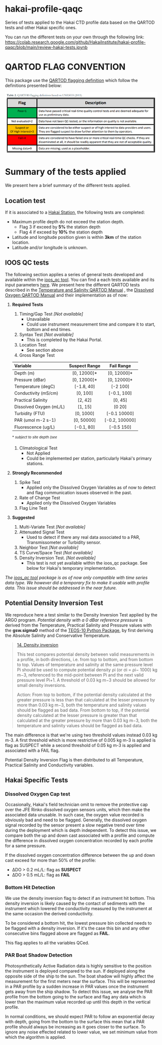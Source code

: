 # hakai-profile-qaqc
Series of tests applied to the Hakai CTD profile data based on the QARTOD tests and other Hakai specific ones.  

You can run the different tests on your own through the following link:
https://colab.research.google.com/github/HakaiInstitute/hakai-profile-qaqc/blob/main/review-hakai-tests.ipynb

# QARTOD FLAG CONVENTION
This package use the [QARTOD flagging definition](https://cdn.ioos.noaa.gov/media/2020/07/QARTOD-Data-Flags-Manual_version1.2final.pdf)
which follow the definitions presented below: 

![Alt text](QARTOD_Flag_Convetion_Table.png?raw=true "QARTOD Flag Convention")

# Summary of the tests applied
We present here a brief summary of the different tests applied. 

## Location test
If it is associated to a [Hakai Station](https://hakai.maps.arcgis.com/apps/webappviewer/index.html?id=38e1b1da8d16466bbe5d7c7a713d2678), 
the following tests are completed:
* Maximum profile depth do not exceed the station depth. 
    * Flag 3 if exceed by **5%** the station depth
    * Flag 4 if exceed by **10%** the station depth 
* Latitude and longitude position given is within **3km** of the station location.
* Latitude and/or longitude is unknown.

## IOOS QC tests
The following section applies a series of general tests developed and available
within the [ioos_qc tool](https://github.com/ioos/ioos_qc). You can find a each tests available and its input parameters [here](https://ioos.github.io/ioos_qc/api/ioos_qc.html#submodules).
We present here the different QARTOD tests described in the [Temperature and Salinity QARTOD Manual](https://cdn.ioos.noaa.gov/media/2017/12/qartod_temperature_salinity_manual.pdf) 
, the [Dissolved Oxygen QARTOD Manual](https://repository.oceanbestpractices.org/handle/11329/270) and their implementation as of now:

1. **Required Tests**
    1. Timing/Gap Test *[Not available]*
        * Unavailable
        * Could use instrument measurement time and compare it to start, bottom and end times. 
    1. Syntax Test *[Not available]*
        * This is completed by the Hakai Portal.
    1. Location Test
        * See section above
    1. Gross Range Test
    
    | Variable | Suspect Range | Fail Range |
    |----------|:-------------:|:----------:|
    |Depth (m) | [0, 12000]*   | [0, 12000]* |
    |Pressure (dBar)| [0, 12000]*   | [0, 12000]* |
    |Temperature (degC)| [-1.8, 40] | [-2 100] |
    |Conductivity (mS/cm)| [0, 100] | [-0.1, 100]|
    |Practical Salinity | [2, 42] | [0, 45] | 
    |Dissolved Oxygen (mL/L)| [1, 15] | [0 20]|
    |Turbidity (FTU)| [0, 1000] | [-0.1 10000]|
    |PAR (umol m-2 s-1)| [0, 50000]|[-0.2, 100000]|
    |Fluorescence (ug/L)| [-0.1, 80] |[-0.5 150]|
    <sup>* *subject to site depth (see* </sup>
    
    1. Climatological Test
        * Not Applied 
        * Could be implemented per station, particularly Hakai's primary stations.
        
1. **Strongly Recommended**
    1. Spike Test
        * Applied only the Dissolved Oxygen Variables as of now to detect and flag communication issues observed in the past.
    1. Rate of Change Test
        * Applied only the Dissolved Oxygen Variables
    1. Flag Line Test

1. **Suggested**
    1. Multi-Variate Test *[Not available]*
    1. Attenuated Signal Test
        * Used to detect if there any real data associated to a PAR, Transmissometer or Turbidity sensor.
    1. Neighbor Test *[Not available]*
    1. TS Curve/Space Test *[Not available]*
    1. Density Inversion Test. *[Not available]*
        * This test is not yet available within the ioos_qc package. See below for Hakai's temporary implementation.

*The [ioos_qc tool](https://github.com/ioos/ioos_qc) package is as of now only compatible with time series data type.
We however did a temporary fix to make it usable with profile data. This issue should be addressed in the near future.*

## Potential Density Inversion Test
We reproduce here a test similar to the Density Inversion Test applied by the ARGO program. 
*Potential density with a 0 dBar reference pressure* is derived from the Temperature, Practical Salinity and Pressure values 
with the **gsw.sigma0** method of the [TEOS-10 Python Package](https://github.com/TEOS-10/GSW-Python),
by first deriving the Absolute Salinity and Conservative Temperature. 

> [14. Density inversion](https://archimer.ifremer.fr/doc/00228/33951/32470.pdf)
>
>This test compares potential density between valid measurements in a profile, in both directions, i.e. 
>from top to bottom, and from bottom to top. Values of temperature and salinity at the same pressure level Pi
> should be used to compute potential density ρi (or σi = ρi− 1000) kg m−3, referenced to the mid-point between Pi
> and the next valid pressure level Pi+1. A threshold of 0.03 kg m−3 should be allowed for small density inversions.
>
> Action: From top to bottom, if the potential density calculated at the greater pressure is less than that 
>calculated at the lesser pressure by more than 0.03 kg m−3, both the temperature and salinity values should 
>be flagged as bad data. From bottom to top, if the potential density calculated at the lesser pressure is greater
> than that calculated at the greater pressure by more than 0.03 kg m−3, both the temperature and salinity 
>values should be flagged as bad data.

The main difference is that we're using two threshold values instead 0.03 kg m-3. A first threshold which is more 
restrictive of 0.005 kg m-3 is applied is flag as SUSPECT while a second threshold of 0.05 kg m-3 is applied and associated with a 
FAIL flag.    

Potential Density Inversion Flag is then distributed to all Temperature, Practical Salinity and Conductivity variables.

## Hakai Specific Tests
### Dissolved Oxygen Cap test
Occasionally, Hakai's field technician omit to remove the protective cap over the JFE Rinko 
dissolved oxygen sensors units, which then make the associated data unusable. In such case, the oxygen value recorded is
obviously bad and need to be flagged.  Generally, the dissolved oxygen signal recorded by the sensor present a slow
negative trend over time during the deployment which is depth independent. 
To detect this issue, we compare both the up and down cast associated with a 
profile and compute the difference in dissolved oxygen concentration recorded by each profile for a same pressure. 

If the dissolved oxygen concentration difference between the up and down cast exceed for more than 50% of the 
profile:
* &Delta;DO > 0.2 mL/L: flag as **SUSPECT** 
* &Delta;DO > 0.5 mL/L: flag as **FAIL**  
  
### Bottom Hit Detection
We use the density inversion flag to detect if an instrument hit bottom. This density inversion is likely caused by
the contact of sediments with the instrument which lowered the conductivity measured by the instrument at the same 
occasion the derived conductivity.

To be considered a bottom hit, the lowest pressure bin collected needs to be flagged with a density inversion. 
If it's the case this bin and any other consecutive bins flagged above are flagged as **FAIL**. 

This flag applies to all the variables QCed.
### PAR Boat Shadow Detection
Photosynthetically Active Radiation data is highly sensitive to the position the instrument is deployed compared to the sun. 
If deployed along the opposite side of the ship to the sun. The boat shadow will highly affect the measurement for the 
first meters near the surface. This will be represented in a PAR profile by a sudden increase in PAR values once the 
instrument gets away from the ship shadow. To detect this issue, we analyse the PAR profile from the bottom going to 
the surface and flag any data which is lower than the maximum value recorded up until this depth in the vertical profile. 

In normal conditions, we should expect PAR to follow an exponential decay with depth, going from the bottom to the surface 
this mean that a PAR profile should always be increasing as it goes closer to the surface. 
To ignore any noise effected related to lower value, we set minimum value from which the algorithm is applied. 

